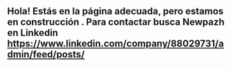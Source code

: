 ## Hola! Estás en la página adecuada, pero estamos en construcción . Para contactar busca Newpazh en Linkedin   https://www.linkedin.com/company/88029731/admin/feed/posts/

<!--
**Newpazh/newpazh** is a ✨ _special_ ✨ repository because its `README.md` (this file) appears on your GitHub profile.

Here are some ideas to get you started:

- 🔭 I’m currently working on ...
- 🌱 I’m currently learning ...
- 👯 I’m looking to collaborate on ...
- 🤔 I’m looking for help with ...
- 💬 Ask me about ...
- 📫 How to reach me: ...
- 😄 Pronouns: ...
- ⚡ Fun fact: ...
-->
